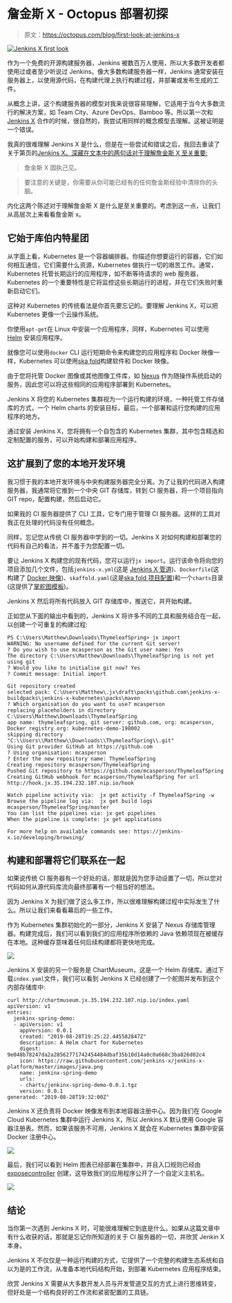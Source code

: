 # 詹金斯 X - Octopus 部署初探

> 原文：<https://octopus.com/blog/first-look-at-jenkins-x>

[![Jenkins X first look](img/79c07dbfdf73ee831a1e72e486512515.png)](#)

作为一个免费的开源构建服务器，Jenkins 被数百万人使用，所以大多数开发者都使用过或者至少听说过 Jenkins。像大多数构建服务器一样，Jenkins 通常安装在服务器上，以使用源代码，在构建代理上执行构建过程，并部署或发布生成的工件。

从概念上讲，这个构建服务器的模型对我来说很容易理解，它适用于当今大多数流行的解决方案，如 Team City、Azure DevOps、Bamboo 等。所以第一次和 [Jenkins X](https://jenkins-x.io/about/) 合作的时候，很自然的，我尝试用同样的概念模型去理解。这被证明是一个错误。

我真的很难理解 Jenkins X 是什么，但是在一些尝试和错误之后，我回去重读了关于第页的[Jenkins X。深藏在文本中的两句话对于理解詹金斯 X 至关重要:](https://jenkins-x.io/about/what/)

> 詹金斯 X 固执己见。

> 要注意的关键是，你需要从你可能已经有的任何詹金斯经验中清除你的头脑。

内化这两个陈述对于理解詹金斯 X 是什么是至关重要的。考虑到这一点，让我们从高层次上来看看詹金斯 x。

## 它始于库伯内特星团

从字面上看，Kubernetes 是一个容器编排器。你描述你想要运行的容器，它们如何相互通信，它们需要什么资源，Kubernetes 做执行一切的艰苦工作。通常，Kubernetes 托管长期运行的应用程序，如不断等待请求的 web 服务器，Kubernetes 的一个重要特性是它将监控这些长期运行的进程，并在它们失败时重新启动它们。

这种对 Kubernetes 的传统看法是你首先要忘记的。要理解 Jenkins X，可以把 Kubernetes 更像一个云操作系统。

你使用`apt-get`在 Linux 中安装一个应用程序，同样，Kubernetes 可以使用 [Helm](https://helm.sh/) 安装应用程序。

就像您可以使用`docker` CLI 运行短期命令来构建您的应用程序和 Docker 映像一样，Kubernetes 可以使用[ska fold](https://github.com/GoogleContainerTools/skaffold)构建软件和 Docker 映像。

由于您将托管 Docker 图像或其他图像工件库，如 [Nexus](https://www.sonatype.com/nexus-repository-sonatype) 作为随操作系统启动的服务，因此您可以将这些相同的应用程序部署到 Kubernetes。

Jenkins X 将您的 Kubernetes 集群视为一个运行构建的环境，一种托管工件存储库的方式，一个 Helm charts 的安装目标，最后，一个部署和运行您构建的应用程序的地方。

通过安装 Jenkins X，您将拥有一个自包含的 Kubernetes 集群，其中包含精选和定制配置的服务，可以开始构建和部署应用程序。

## 这扩展到了您的本地开发环境

我习惯于我的本地开发环境与中央构建服务器完全分离。为了让我的代码进入构建服务器，我通常将它推到一个中央 GIT 存储库，转到 CI 服务器，将一个项目指向 GIT repo，配置构建，然后启动它。

如果我的 CI 服务器提供了 CLI 工具，它专门用于管理 CI 服务器。这样的工具对我正在处理的代码没有任何概念。

同样，忘记您从传统 CI 服务器中学到的一切。Jenkins X 对如何构建和部署您的代码有自己的看法，并不羞于为您配置一切。

要让 Jenkins X 构建您的现有代码，您可以运行`jx import`。运行该命令将向您的项目添加几个文件，包括`jenkins-x.yml`(这是 [Jenkins X 管道](https://jenkins-x.io/architecture/jenkins-x-pipelines/))、`Dockerfile`(这构建了 [Docker 映像](https://docs.docker.com/engine/reference/builder/))、`skaffold.yaml`(这是[ska fold 项目配置](https://skaffold.dev/docs/references/yaml/))和一个`charts`目录(这提供了[掌舵图模板](https://helm.sh/docs/chart_template_guide/))。

Jenkins X 然后将所有代码放入 GIT 存储库中，推送它，并开始构建。

正如您从下面的输出中看到的，Jenkins X 将许多不同的工具和服务结合在一起，以创建一个可重复的构建过程:

```
PS C:\Users\Matthew\Downloads\ThymeleafSpring> jx import
WARNING: No username defined for the current Git server!
? Do you wish to use mcasperson as the Git user name: Yes
The directory C:\Users\Matthew\Downloads\ThymeleafSpring is not yet using git
? Would you like to initialise git now? Yes
? Commit message: Initial import

Git repository created
selected pack: C:\Users\Matthew\.jx\draft\packs\github.com\jenkins-x-buildpacks\jenkins-x-kubernetes\packs\maven
? Which organisation do you want to use? mcasperson
replacing placeholders in directory C:\Users\Matthew\Downloads\ThymeleafSpring
app name: thymeleafspring, git server: github.com, org: mcasperson, Docker registry org: kubernetes-demo-198002
skipping directory "C:\\Users\\Matthew\\Downloads\\ThymeleafSpring\\.git"
Using Git provider GitHub at https://github.com
? Using organisation: mcasperson
? Enter the new repository name: ThymeleafSpring
Creating repository mcasperson/ThymeleafSpring
Pushed Git repository to https://github.com/mcasperson/ThymeleafSpring
Creating GitHub webhook for mcasperson/ThymeleafSpring for url http://hook.jx.35.194.232.107.nip.io/hook

Watch pipeline activity via:  jx get activity -f ThymeleafSpring -w
Browse the pipeline log via:  jx get build logs mcasperson/ThymeleafSpring/master
You can list the pipelines via: jx get pipelines
When the pipeline is complete: jx get applications

For more help on available commands see: https://jenkins-x.io/developing/browsing/ 
```

## 构建和部署将它们联系在一起

如果说传统 CI 服务器有一个好处的话，那就是因为您手动设置了一切，所以您对代码如何从源代码库流向最终部署有一个相当好的想法。

因为 Jenkins X 为我们做了这么多工作，所以很难理解构建过程中实际发生了什么。所以让我们来看看幕后的一些工作。

作为 Kubernetes 集群初始化的一部分，Jenkins X 安装了 Nexus 存储库管理器。构建完成后，我们可以看到我们的应用程序所依赖的 Java 依赖项现在被缓存在本地。这种缓存意味着任何后续构建都将更快地完成。

[![](img/f574b78d56a873d63b7cad2dd8a6e8b4.png)](#)

Jenkins X 安装的另一个服务是 ChartMuseum，这是一个 Helm 存储库。通过下载`index.yaml`文件，我们可以看到 Jenkins X 已经创建了一个舵图并发布到这个内部存储库中:

```
curl http://chartmuseum.jx.35.194.232.107.nip.io/index.yaml
apiVersion: v1
entries:
  jenkinx-spring-demo:
  - apiVersion: v1
    appVersion: 0.0.1
    created: "2019-08-28T19:25:22.445582847Z"
    description: A Helm chart for Kubernetes
    digest: 9e048b78247da2a28562771742454484dbaf35b10d14a0c0a668c3ba826d02c4
    icon: https://raw.githubusercontent.com/jenkins-x/jenkins-x-platform/master/images/java.png
    name: jenkinx-spring-demo
    urls:
    - charts/jenkinx-spring-demo-0.0.1.tgz
    version: 0.0.1
generated: "2019-08-28T19:32:00Z" 
```

Jenkins X 还负责将 Docker 映像发布到本地容器注册中心。因为我们在 Google Cloud Kubernetes 集群中运行 Jenkins X，所以 Jenkins X 默认使用 Google 容器注册表。然而，如果该服务不可用，Jenkins X 就会在 Kubernetes 集群中安装 Docker 注册中心。

[![](img/4c5a420012f228e23985eca5f8408043.png)](#)

最后，我们可以看到 Helm 图表已经部署在集群中，并且入口规则已经由 [exposecontroller](https://jenkins-x.io/faq/technology/#whats-is-exposecontroller) 创建，这导致我们的应用程序公开了一个自定义主机名。

[![](img/3dae72b0b65e7ef9f2222c265c04a41a.png)](#)

## 结论

当你第一次遇到 Jenkins X 时，可能很难理解它到底是什么。如果从这篇文章中有什么收获的话，那就是忘记你所知道的关于 CI 服务器的一切，并欣赏 Jenkin X 本身。

Jenkins X 不仅仅是一种运行构建的方式，它提供了一个完整的构建生态系统和自以为是的工作流，从准备本地代码结构开始，到部署 Kubernetes 应用程序结束。

欣赏 Jenkins X 需要从大多数开发人员与开发管道交互的方式上进行思维转变，但好处是一个结构良好的工作流和紧密配置的工具链。